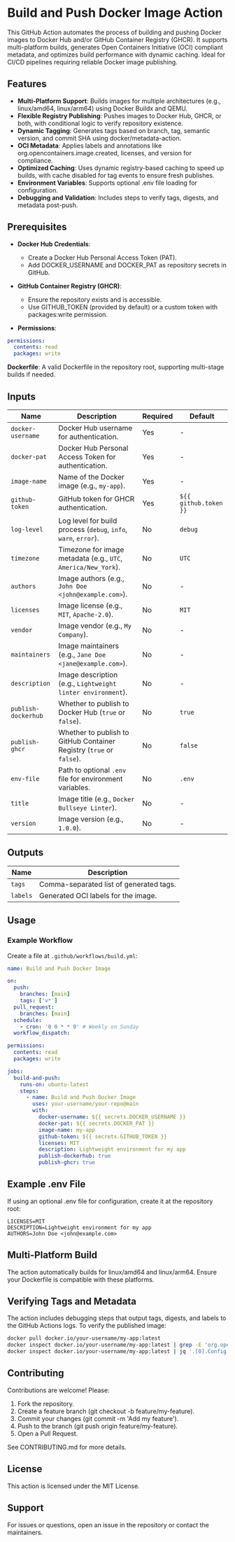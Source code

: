 # Build and Push Docker Image Action

This GitHub Action automates the process of building and pushing Docker images to Docker Hub and/or GitHub Container Registry (GHCR). It supports multi-platform builds, generates Open Containers Initiative (OCI) compliant metadata, and optimizes build performance with dynamic caching. Ideal for CI/CD pipelines requiring reliable Docker image publishing.

## Features

- **Multi-Platform Support**: Builds images for multiple architectures (e.g., linux/amd64, linux/arm64) using Docker Buildx and QEMU.
- **Flexible Registry Publishing**: Pushes images to Docker Hub, GHCR, or both, with conditional logic to verify repository existence.
- **Dynamic Tagging**: Generates tags based on branch, tag, semantic version, and commit SHA using docker/metadata-action.
- **OCI Metadata**: Applies labels and annotations like org.opencontainers.image.created, licenses, and version for compliance.
- **Optimized Caching**: Uses dynamic registry-based caching to speed up builds, with cache disabled for tag events to ensure fresh publishes.
- **Environment Variables**: Supports optional .env file loading for configuration.
- **Debugging and Validation**: Includes steps to verify tags, digests, and metadata post-push.

## Prerequisites

- **Docker Hub Credentials**:
  - Create a Docker Hub Personal Access Token (PAT).
  - Add DOCKER_USERNAME and DOCKER_PAT as repository secrets in GitHub.

- **GitHub Container Registry (GHCR)**:
  - Ensure the repository exists and is accessible.
  - Use GITHUB_TOKEN (provided by default) or a custom token with packages:write permission.

- **Permissions**:

```yaml
permissions:
  contents: read
  packages: write
```

**Dockerfile**: A valid Dockerfile in the repository root, supporting multi-stage builds if needed.


## Inputs

| Name               | Description                                                                 | Required | Default                     |
|--------------------|-----------------------------------------------------------------------------|----------|-----------------------------|
| `docker-username`  | Docker Hub username for authentication.                                     | Yes      | -                           |
| `docker-pat`       | Docker Hub Personal Access Token for authentication.                        | Yes      | -                           |
| `image-name`       | Name of the Docker image (e.g., `my-app`).                                  | Yes      | -                           |
| `github-token`     | GitHub token for GHCR authentication.                                       | Yes      | `${{ github.token }}`       |
| `log-level`        | Log level for build process (`debug`, `info`, `warn`, `error`).             | No       | `debug`                     |
| `timezone`         | Timezone for image metadata (e.g., `UTC`, `America/New_York`).              | No       | `UTC`                       |
| `authors`          | Image authors (e.g., `John Doe <john@example.com>`).                        | No       | -                           |
| `licenses`         | Image license (e.g., `MIT`, `Apache-2.0`).                                  | No       | `MIT`                       |
| `vendor`           | Image vendor (e.g., `My Company`).                                          | No       | -                           |
| `maintainers`      | Image maintainers (e.g., `Jane Doe <jane@example.com>`).                    | No       | -                           |
| `description`      | Image description (e.g., `Lightweight linter environment`).                 | No       | -                           |
| `publish-dockerhub`| Whether to publish to Docker Hub (`true` or `false`).                       | No       | `true`                      |
| `publish-ghcr`     | Whether to publish to GitHub Container Registry (`true` or `false`).        | No       | `false`                     |
| `env-file`         | Path to optional `.env` file for environment variables.                     | No       | `.env`                      |
| `title`            | Image title (e.g., `Docker Bullseye Linter`).                               | No       | -                           |
| `version`          | Image version (e.g., `1.0.0`).                                              | No       | -                           |


## Outputs

| Name    | Description                                            |
|---------|--------------------------------------------------------|
| `tags`  | Comma-separated list of generated tags.                |
| `labels`| Generated OCI labels for the image.                    |

## Usage
### Example Workflow

Create a file at `.github/workflows/build.yml`:

```yaml
name: Build and Push Docker Image

on:
  push:
    branches: [main]
    tags: ['v*']
  pull_request:
    branches: [main]
  schedule:
    - cron: '0 0 * * 0' # Weekly on Sunday
  workflow_dispatch:

permissions:
  contents: read
  packages: write

jobs:
  build-and-push:
    runs-on: ubuntu-latest
    steps:
      - name: Build and Push Docker Image
        uses: your-username/your-repo@main
        with:
          docker-username: ${{ secrets.DOCKER_USERNAME }}
          docker-pat: ${{ secrets.DOCKER_PAT }}
          image-name: my-app
          github-token: ${{ secrets.GITHUB_TOKEN }}
          licenses: MIT
          description: Lightweight environment for my app
          publish-dockerhub: true
          publish-ghcr: true
```

## Example .env File

If using an optional .env file for configuration, create it at the repository root:

```plain
LICENSES=MIT
DESCRIPTION=Lightweight environment for my app
AUTHORS=John Doe <john@example.com>
```

## Multi-Platform Build

The action automatically builds for linux/amd64 and linux/arm64. Ensure your Dockerfile is compatible with these platforms.

## Verifying Tags and Metadata

The action includes debugging steps that output tags, digests, and labels to the GitHub Actions logs. To verify the published image:

```bash
docker pull docker.io/your-username/my-app:latest
docker inspect docker.io/your-username/my-app:latest | grep -E 'org.opencontainers.image'
docker inspect docker.io/your-username/my-app:latest | jq '.[0].Config.Labels'
```

## Contributing

Contributions are welcome! Please:

1. Fork the repository.
2. Create a feature branch (git checkout -b feature/my-feature).
3. Commit your changes (git commit -m 'Add my feature').
4. Push to the branch (git push origin feature/my-feature).
5. Open a Pull Request.

See CONTRIBUTING.md for more details.

## License

This action is licensed under the MIT License.

## Support

For issues or questions, open an issue in the repository or contact the maintainers.
